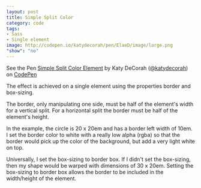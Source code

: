 ```yaml
---
layout: post
title: Simple Split Color
category: code
tags:
- Sass
- Single element
image: http://codepen.io/katydecorah/pen/ElaeD/image/large.png
"show": "no"
---
```


<p data-height="450" data-theme-id="97" data-slug-hash="ElaeD" data-user="katydecorah" data-default-tab="result" class='codepen'>See the Pen <a href='http://codepen.io/katydecorah/pen/ElaeD'>Simple Split Color Element</a> by Katy DeCorah (<a href='http://codepen.io/katydecorah'>@katydecorah</a>) on <a href='http://codepen.io'>CodePen</a></p>

The effect is achieved on a single element using the properties border and box-sizing.

The border, only manipulating one side, must be half of the element's width for a vertical split. For a horizontal split the border must be half of the element's height.

In the example, the circle is 20 x 20em and has a border left width of 10em. I set the border color to white with a really low alpha (rgba) so that the border would pick up the color of the background, but add a very light white on top.

Universally, I set the box-sizing to border box. If I didn't set the box-sizing, then my shape would be warped with dimensions of 30 x 20em. Setting the box-sizing to border box allows the border to be included in the width/height of the element.